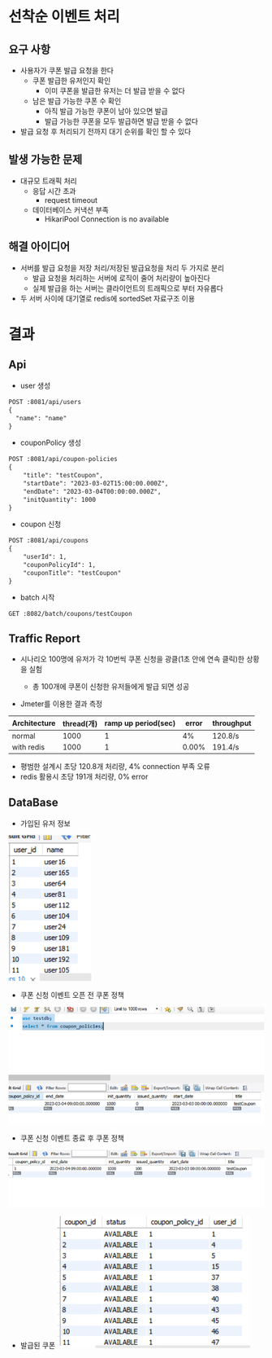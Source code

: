 # 선착순 이벤트 처리
## 요구 사항
- 사용자가 쿠폰 발급 요청을 한다
  - 쿠폰 발급한 유저인지 확인
    - 이미 쿠폰을 발급한 유저는 더 발급 받을 수 없다
  - 남은 발급 가능한 쿠폰 수 확인
    - 아직 발급 가능한 쿠폰이 남아 있으면 발급
    - 발급 가능한 쿠폰을 모두 발급하면 발급 받을 수 없다
- 발급 요청 후 처리되기 전까지 대기 순위를 확인 할 수 있다

## 발생 가능한 문제
- 대규모 트래픽 처리
  - 응답 시간 초과
    - request timeout
  - 데이터베이스 커낵션 부족
    - HikariPool Connection is no available

## 해결 아이디어
- 서버를 발급 요청을 저장 처리/저장된 발급요청을 처리 두 가지로 분리
  - 발급 요청을 처리하는 서버에 로직이 줄어 처리량이 높아진다
  - 실제 발급을 하는 서버는 클라이언트의 트래픽으로 부터 자유롭다
- 두 서버 사이에 대기열로 redis에 sortedSet 자료구조 이용


# 결과
## Api
- user 생성
```
POST :8081/api/users
{
  "name": "name"
}
```

- couponPolicy 생성
```
POST :8081/api/coupon-policies
{
    "title": "testCoupon",
    "startDate": "2023-03-02T15:00:00.000Z",
    "endDate": "2023-03-04T00:00:00.000Z",
    "initQuantity": 1000
}
```

- coupon 신청
```
POST :8081/api/coupons
{
    "userId": 1,
    "couponPolicyId": 1,
    "couponTitle": "testCoupon"
}
```


- batch 시작
```
GET :8082/batch/coupons/testCoupon
```


## Traffic Report
- 시나리오 100명에 유저가 각 10번씩 쿠폰 신청을 광클(1초 안에 연속 클릭)한 상황을 실험
  - 총 100개에 쿠폰이 신청한 유저들에게 발급 되면 성공

- Jmeter를 이용한 결과 측정

|Architecture|thread(개)| ramp up period(sec) |error| throughput |
|---|---|---|---|---|
|normal |1000|1|4%|120.8/s|
|with redis|1000|1|0.00%|191.4/s |

- 평범한 설계시 초당 120.8개 처리량, 4% connection 부족 오류
- redis 활용시 초당 191개 처리량, 0% error



## DataBase 

- 가입된 유저 정보

![](./image/users.PNG)

- 쿠폰 신청 이벤트 오픈 전 쿠폰 정책

![](./image/beforeCouponPolicy.PNG)

- 쿠폰 신청 이벤트 종료 후 쿠폰 정책

![](./image/afterCouponPolicy.PNG)

- 발급된 쿠폰
![](./image/coupons.PNG)



